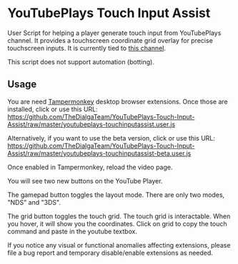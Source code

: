 # YouTubePlays Touch Input Assist

User Script for helping a player generate touch input from YouTubePlays channel. It provides a touchscreen coordinate grid overlay for precise touchscreen inputs. It is currently tied to [this channel](https://www.youtube.com/watch?v=ArvVyvjm0yo).

This script does not support automation (botting).

## Usage

You are need [Tampermonkey](https://tampermonkey.net/) desktop browser extensions. Once those are installed, click or use this URL: https://github.com/TheDialgaTeam/YouTubePlays-Touch-Input-Assist/raw/master/youtubeplays-touchinputassist.user.js

Alternatively, if you want to use the beta version, click or use this URL: https://github.com/TheDialgaTeam/YouTubePlays-Touch-Input-Assist/raw/master/youtubeplays-touchinputassist-beta.user.js

Once enabled in Tampermonkey, reload the video page.

You will see two new buttons on the YouTube Player.

The gamepad button toggles the layout mode. There are only two modes, "NDS" and "3DS".

The grid button toggles the touch grid. The touch grid is interactable. When you hover, it will show you the coordinates. Click on grid to copy the touch command and paste in the youtube textbox.

If you notice any visual or functional anomalies affecting extensions, please file a bug report and temporary disable/enable extensions as needed.